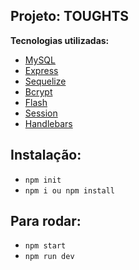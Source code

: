 ## Projeto: TOUGHTS

**Tecnologias utilizadas:**

- [MySQL]()
- [Express]()
- [Sequelize]()
- [Bcrypt]()
- [Flash]()
- [Session]()
- [Handlebars]()

## Instalação:

- `npm init`
- `npm i ou npm install`

## Para rodar:

- `npm start`
- `npm run dev`
